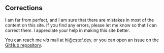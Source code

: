 ## Corrections

I am far from perfect, and I am sure that there are mistakes in most of the content on this site. If you find any errors, please let me know so that I can correct them. I appreciate your help in making this site better.

You can reach me _via_ mail at [hi@cstef.dev](mailto:hi@cstef.dev), or you can open an issue on the [GitHub repository](https://github.com/cestef/blog.cstef.dev).